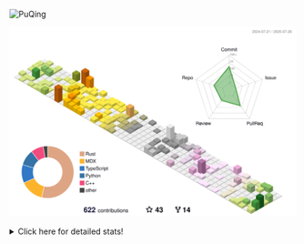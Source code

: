 ![PuQing](https://user-images.githubusercontent.com/27223114/171565019-9a56fae6-b08b-421f-99db-7e830da42371.png)

![](./profile-3d-contrib/profile-season-animate.svg)

<details>
<summary>Click here for detailed stats!</summary>

<!--START_SECTION:waka-->
![Lines of code](https://img.shields.io/badge/From%20Hello%20World%20I%27ve%20Written-2.4%20million%20lines%20of%20code-blue)

**🐱 My GitHub Data** 

> 📦 451.5 kB Used in GitHub's Storage 
 > 
> 🏆 308 Contributions in the Year 2025
 > 
> 🚫 Not Opted to Hire
 > 
> 📜 32 Public Repositories 
 > 
> 🔑 34 Private Repositories 
 > 
**I'm an Early 🐤** 

```text
🌞 Morning                881 commits         ██░░░░░░░░░░░░░░░░░░░░░░░   09.91 % 
🌆 Daytime                3870 commits        ███████████░░░░░░░░░░░░░░   43.52 % 
🌃 Evening                2036 commits        ██████░░░░░░░░░░░░░░░░░░░   22.89 % 
🌙 Night                  2106 commits        ██████░░░░░░░░░░░░░░░░░░░   23.68 % 
```


📊 **This Week I Spent My Time On** 

```text
💬 Programming Languages: 
Rust                     4 hrs 50 mins       ██████░░░░░░░░░░░░░░░░░░░   25.81 % 
Python                   3 hrs 19 mins       ████░░░░░░░░░░░░░░░░░░░░░   17.74 % 
JSON                     2 hrs 23 mins       ███░░░░░░░░░░░░░░░░░░░░░░   12.76 % 
TypeScript               1 hr 46 mins        ██░░░░░░░░░░░░░░░░░░░░░░░   09.49 % 
Swift                    1 hr 43 mins        ██░░░░░░░░░░░░░░░░░░░░░░░   09.18 % 

🔥 Editors: 
VS Code                  18 hrs 17 mins      ████████████████████████░   97.56 % 
Ghostty                  15 mins             ░░░░░░░░░░░░░░░░░░░░░░░░░   01.42 % 
Telegram                 9 mins              ░░░░░░░░░░░░░░░░░░░░░░░░░   00.87 % 
Arc                      1 min               ░░░░░░░░░░░░░░░░░░░░░░░░░   00.15 % 
WeChat                   0 secs              ░░░░░░░░░░░░░░░░░░░░░░░░░   00.00 % 

💻 Operating System: 
WSL                      9 hrs 13 mins       ████████████░░░░░░░░░░░░░   49.14 % 
Linux                    6 hrs 7 mins        ████████░░░░░░░░░░░░░░░░░   32.64 % 
Mac                      3 hrs 25 mins       █████░░░░░░░░░░░░░░░░░░░░   18.22 % 
```


<!--END_SECTION:waka-->
</details>
